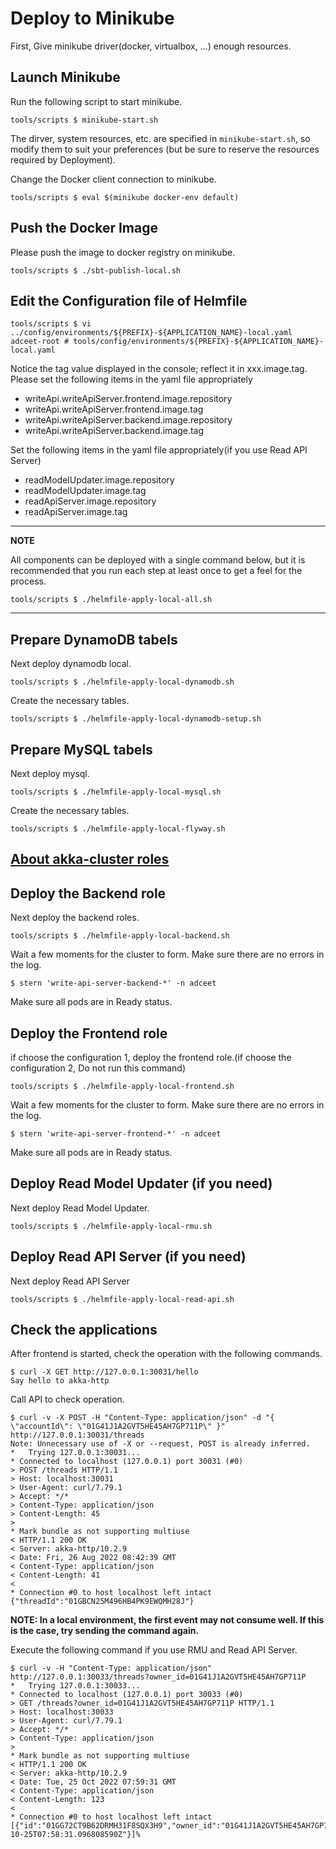 # Deploy to Minikube

First, Give minikube driver(docker, virtualbox, ...) enough resources.

## Launch Minikube

Run the following script to start minikube.

```shell
tools/scripts $ minikube-start.sh
```

The dirver, system resources, etc. are specified in `minikube-start.sh`, so modify them to suit your preferences (but be sure to reserve the resources required by Deployment).

Change the Docker client connection to minikube.

```shell
tools/scripts $ eval $(minikube docker-env default)
```

## Push the Docker Image

Please push the image to docker registry on minikube.

```shell
tools/scripts $ ./sbt-publish-local.sh
```

## Edit the Configuration file of Helmfile

```shell
tools/scripts $ vi ../config/environments/${PREFIX}-${APPLICATION_NAME}-local.yaml
adceet-root # tools/config/environments/${PREFIX}-${APPLICATION_NAME}-local.yaml
```

Notice the tag value displayed in the console; reflect it in xxx.image.tag.
Please set the following items in the yaml file appropriately

- writeApi.writeApiServer.frontend.image.repository
- writeApi.writeApiServer.frontend.image.tag
- writeApi.writeApiServer.backend.image.repository
- writeApi.writeApiServer.backend.image.tag

Set the following items in the yaml file appropriately(if you use Read API Server)

- readModelUpdater.image.repository
- readModelUpdater.image.tag
- readApiServer.image.repository
- readApiServer.image.tag

---

**NOTE**

All components can be deployed with a single command below, but it is recommended that you run each step at least once to get a feel for the process.

```shell
tools/scripts $ ./helmfile-apply-local-all.sh
```

---

## Prepare DynamoDB tabels

Next deploy dynamodb local.

```shell
tools/scripts $ ./helmfile-apply-local-dynamodb.sh
```

Create the necessary tables.

```shell
tools/scripts $ ./helmfile-apply-local-dynamodb-setup.sh
```

## Prepare MySQL tabels

Next deploy mysql.

```shell
tools/scripts $ ./helmfile-apply-local-mysql.sh
```

Create the necessary tables.

```shell
tools/scripts $ ./helmfile-apply-local-flyway.sh
```

## [About akka-cluster roles](DEBUG_ON_LOCAL_K8S.md#about-akka-cluster-roles)

## Deploy the Backend role

Next deploy the backend roles.

```shell
tools/scripts $ ./helmfile-apply-local-backend.sh
```

Wait a few moments for the cluster to form. Make sure there are no errors in the log.

```shell
$ stern 'write-api-server-backend-*' -n adceet
```

Make sure all pods are in Ready status.


## Deploy the Frontend role

if choose the configuration 1, deploy the frontend role.(if choose the configuration 2, Do not run this command)

```shell
tools/scripts $ ./helmfile-apply-local-frontend.sh
```

Wait a few moments for the cluster to form. Make sure there are no errors in the log.

```shell
$ stern 'write-api-server-frontend-*' -n adceet
```

Make sure all pods are in Ready status.

## Deploy Read Model Updater (if you need)

Next deploy Read Model Updater.

```shell
tools/scripts $ ./helmfile-apply-local-rmu.sh
```

## Deploy Read API Server (if you need)

Next deploy Read API Server

```shell
tools/scripts $ ./helmfile-apply-local-read-api.sh
```

## Check the applications

After frontend is started, check the operation with the following commands.

```shell
$ curl -X GET http://127.0.0.1:30031/hello
Say hello to akka-http
```

Call API to check operation.

```shell
$ curl -v -X POST -H "Content-Type: application/json" -d "{ \"accountId\": \"01G41J1A2GVT5HE45AH7GP711P\" }" http://127.0.0.1:30031/threads
Note: Unnecessary use of -X or --request, POST is already inferred.
*   Trying 127.0.0.1:30031...
* Connected to localhost (127.0.0.1) port 30031 (#0)
> POST /threads HTTP/1.1
> Host: localhost:30031
> User-Agent: curl/7.79.1
> Accept: */*
> Content-Type: application/json
> Content-Length: 45
>
* Mark bundle as not supporting multiuse
< HTTP/1.1 200 OK
< Server: akka-http/10.2.9
< Date: Fri, 26 Aug 2022 08:42:39 GMT
< Content-Type: application/json
< Content-Length: 41
<
* Connection #0 to host localhost left intact
{"threadId":"01GBCN25M496HB4PK9EWQMH28J"}
```

**NOTE: In a local environment, the first event may not consume well. If this is the case, try sending the command again.**

Execute the following command if you use RMU and Read API Server.

```shell
$ curl -v -H "Content-Type: application/json" http://127.0.0.1:30033/threads?owner_id=01G41J1A2GVT5HE45AH7GP711P
*   Trying 127.0.0.1:30033...
* Connected to localhost (127.0.0.1) port 30033 (#0)
> GET /threads?owner_id=01G41J1A2GVT5HE45AH7GP711P HTTP/1.1
> Host: localhost:30033
> User-Agent: curl/7.79.1
> Accept: */*
> Content-Type: application/json
>
* Mark bundle as not supporting multiuse
< HTTP/1.1 200 OK
< Server: akka-http/10.2.9
< Date: Tue, 25 Oct 2022 07:59:31 GMT
< Content-Type: application/json
< Content-Length: 123
<
* Connection #0 to host localhost left intact
[{"id":"01GG72CT9B62DRMH31F8SQX3H9","owner_id":"01G41J1A2GVT5HE45AH7GP711P","created_at":"2022-10-25T07:58:31.096808590Z"}]%
```
